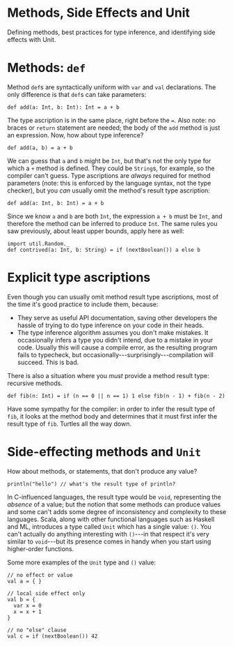 # Methods, Side Effects and Unit

Defining methods, best practices for type inference, and identifying side effects with Unit.

# Methods: `def`

Method `def`s are syntactically uniform with `var` and `val` declarations. The only difference is that `def`s can take parameters:

    def add(a: Int, b: Int): Int = a + b

The type ascription is in the same place, right before the `=`. Also note: no braces or `return` statement are needed; the body of the `add` method is just an expression. Now, how about type inference?

    def add(a, b) = a + b

We can guess that `a` and `b` might be `Int`, but that's not the only type for which a `+` method is defined. They could be `String`s, for example, so the compiler can't guess. Type ascriptions are _always_ required for method parameters (note: this is enforced by the language syntax, not the type checker), but you _can_ usually omit the method's result type ascription:

    def add(a: Int, b: Int) = a + b

Since we know `a` and `b` are both `Int`, the expression `a + b` must be `Int`, and therefore the method can be inferred to produce `Int`. The same rules you saw previously, about least upper bounds, apply here as well:

    import util.Random._
    def contrived(a: Int, b: String) = if (nextBoolean()) a else b

# Explicit type ascriptions

Even though you can usually omit method result type ascriptions, most of the time it's good practice to include them, because:

* They serve as useful API documentation, saving other developers the hassle of trying to do type inference on your code in their heads.
* The type inference algorithm assumes you don't make mistakes. It occasionally infers a type you didn't intend, due to a mistake in your code. Usually this will cause a compile error, as the resulting program fails to typecheck, but occasionally---surprisingly---compilation will succeed. This is bad.

There is also a situation where you _must_ provide a method result type: recursive methods.

    def fib(n: Int) = if (n == 0 || n == 1) 1 else fib(n - 1) + fib(n - 2)

Have some sympathy for the compiler: in order to infer the result type of `fib`, it looks at the method body and determines that it must first infer the result type of `fib`. Turtles all the way down.

# Side-effecting methods and `Unit`

How about methods, or statements, that don't produce any value?

    println("hello") // what's the result type of println?

In C-influenced languages, the result type would be `void`, representing the _absence_ of a value; but the notion that some methods can produce values and some can't adds some degree of inconsistency and complexity to these languages. Scala, along with other functional languages such as Haskell and ML, introduces a type called `Unit` which has a single value: `()`. You can't actually do anything interesting with `()`---in that respect it's very similar to `void`---but its presence comes in handy when you start using higher-order functions.

Some more examples of the `Unit` type and `()` value:

    // no effect or value
    val a = { }

    // local side effect only
    val b = {
      var x = 0
      x = x + 1
    }

    // no "else" clause
    val c = if (nextBoolean()) 42
